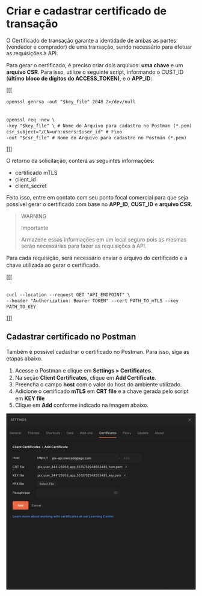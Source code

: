 # Criar e cadastrar certificado de transação

O Certificado de transação garante a identidade de ambas as partes (vendedor e comprador) de uma transação, sendo necessário para efetuar as requisições à API.

Para gerar o certiﬁcado, é preciso criar dois arquivos: **uma chave** e um **arquivo CSR**. Para isso, utilize o seguinte script, informando o CUST_ID  (**último bloco de dígitos do ACCESS_TOKEN)**, e o **APP_ID**:

[[[
```script
openssl genrsa -out "$key_file" 2048 2>/dev/null


openssl req -new \
-key "$key_file" \ # Nome do Arquivo para cadastro no Postman (*.pem) csr_subject="/CN=urn:users:$user_id" # Fixo
-out "$csr_file" # Nome do Arquivo para cadastro no Postman (*.pem)

```
]]]

O retorno da solicitação, conterá as seguintes informações:

* certiﬁcado mTLS
* client_id
* client_secret

Feito isso, entre em contato com seu ponto focal comercial para que seja possível gerar o certiﬁcado com base no **APP_ID**, **CUST_ID** e **arquivo CSR**. 


> WARNING
>
> Importante
>
> Armazene essas informações em um local seguro pois as mesmas serão necessárias para fazer as requisições à API.


Para cada requisição, será necessário enviar o arquivo do certiﬁcado e a chave utilizada ao gerar o certiﬁcado.

[[[
```curl

curl --location --request GET "API_ENDPOINT" \
--header "Authorization: Bearer TOKEN" --cert PATH_TO_mTLS --key PATH_TO_KEY

```
]]]


## Cadastrar certificado no Postman

Também é possível cadastrar o certiﬁcado no Postman. Para isso, siga as etapas abaixo.


1. Acesse o Postman e clique em **Settings > Certiﬁcates**. 
2. Na seção **Client Certiﬁcates**, clique em **Add Certiﬁcate**. 
3. Preencha o campo **host** com o valor do host do ambiente utilizado.
4. Adicione o certiﬁcado **mTLS** em **CRT ﬁle** e a chave gerada pelo script em **KEY ﬁle**
5. Clique em **Add** conforme indicado na imagem abaixo.

![Postman Panel](/images/pix/postman.png)

